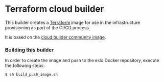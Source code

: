 # Terraform cloud builder

This builder creates a [Terraform](https://www.terraform.io/) image for use in the infrastructure provisioning as part of the CI/CD process.

It is based on the [cloud builder community image](https://github.com/GoogleCloudPlatform/cloud-builders-community/tree/master/terraform).

### Building this builder
In order to create the image and push to the eslo Docker repository, execute the following steps:

```sh
$ sh build_push_image.sh
```
